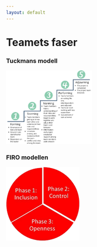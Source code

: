 ```yaml
---
layout: default
---
```


# Teamets faser

<div class="flex flex-col gap-2">
    <div class="flex gap-10">
        <div v-click="[1,3]">
            <h3>Tuckmans modell</h3>
            <img border="rounded" src="../public/Tuckman.webp" style="height: 200px">
        </div>
        <div v-click="[2,4]"
        v-motion 
        :initial="{ x:0 }"
        :click-1-2="{ x: 0 }"
        :click-3-4="{ x: -100 }"
        :leave="{ x: 0 }"
        >
            <h3>FIRO modellen</h3>
            <img border="rounded" src="../public/FIRO.png" style="height: 200px">
        </div>
    </div>
</div>
<!-- 
Det finnes fryktelig mange meninger og modeller for fasene et team eller en gruppe går igjennom. Her har vi et par velkjente som vi ønsker å trekke frem.
Den første er kjent som Tuckmans stages of group development. De ulike fasene er trukket frem som nødvendige faser et team må gå igjennom for å vokse, takle problemer og levere resultater.
Det er vanskelig å si seg uenig i de ulike fasene, men modellen kan minne om fossefallsmodellen, og det å bygge et team er ingen 'one and done' prosess. 


Derfor ønsker vi å trekke frem en annen modell som belyser mye av det samme, men med en mer kontinuerlig tilnærming. 
Denne modellen har et større fokus på at det å bygge team er en syklus som gjør at man kan gå tilbake til tidligere steg når teamet møter endringer.  
 -->
---
layout: two-cols-header
---

# Hvordan oppnå et godt fungerende team
::left::
# Sosialt
<v-clicks depth="2">

- Finne sin rolle
    - uoffisiell
    - offisiell
- Gå inn som deg selv

</v-clicks>

::right::
# Løse oppdrag
<v-clicks depth="2">

- Sette i fellesskap*: 
    - Rammer
    - Mål
    - Danne eierskap

</v-clicks>

<!-- 
Husk å nevne at dette er en kontinuerlig prosess som må gjøres hver gang det skjer utskiftninger i teamet.
 -->

